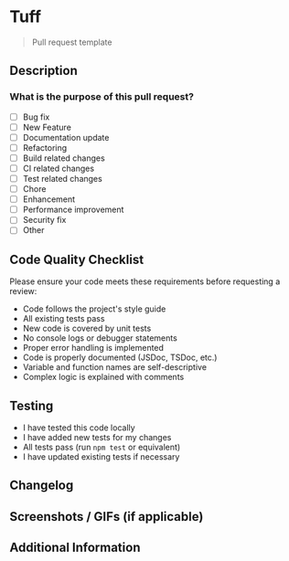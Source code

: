 # Tuff

> Pull request template

<!-- Thank you for contributing! -->

## Description

<!-- Please insert your description here and provide especially info about the "what" this PR is solving -->

<!-- If this PR resolves an issue, please add "Resolves #issue-number" here -->

### What is the purpose of this pull request? <!-- (put an "X" next to an item) -->

- [ ] Bug fix
- [ ] New Feature
- [ ] Documentation update
- [ ] Refactoring
- [ ] Build related changes
- [ ] CI related changes
- [ ] Test related changes
- [ ] Chore
- [ ] Enhancement
- [ ] Performance improvement
- [ ] Security fix
- [ ] Other

## Code Quality Checklist

Please ensure your code meets these requirements before requesting a review:

- Code follows the project's style guide
- All existing tests pass
- New code is covered by unit tests
- No console logs or debugger statements
- Proper error handling is implemented
- Code is properly documented (JSDoc, TSDoc, etc.)
- Variable and function names are self-descriptive
- Complex logic is explained with comments

## Testing

- I have tested this code locally
- I have added new tests for my changes
- All tests pass (run `npm test` or equivalent)
- I have updated existing tests if necessary

## Changelog

<!-- Please summarize the changes in this PR -->

## Screenshots / GIFs (if applicable)

<!-- If this PR includes UI changes, please add screenshots or GIFs to demonstrate the changes -->

## Additional Information

<!-- Add any other information that might be useful for reviewers -->

